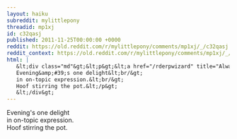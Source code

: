 ```yaml
---
layout: haiku
subreddit: mylittlepony
threadid: mp1xj
id: c32qasj
published: 2011-11-25T00:00:00 +0000
reddit: https://old.reddit.com/r/mylittlepony/comments/mp1xj/_/c32qasj
reddit_context: https://old.reddit.com/r/mylittlepony/comments/mp1xj/_/c32qasj?context=3
html: |
   &lt;div class="md"&gt;&lt;p&gt;&lt;a href="/rderpwizard" title="Always Relevant / Pony Haiku Responds You! / Paper Bag Princess"&gt;&lt;/a&gt; 
   Evening&amp;#39;s one delight&lt;br/&gt;
   in on-topic expression.&lt;br/&gt;
   Hoof stirring the pot.&lt;/p&gt;
   &lt;/div&gt;
---
```


[](/rderpwizard "Always Relevant / Pony Haiku Responds You! / Paper Bag Princess") 
Evening's one delight  
in on-topic expression.  
Hoof stirring the pot.